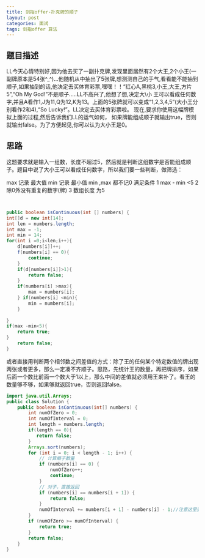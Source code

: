 ```yaml
---
title: 剑指offer-扑克牌的顺子
layout: post
categories: 面试
tags: 剑指offer 算法
---
```

## 题目描述

LL今天心情特别好,因为他去买了一副扑克牌,发现里面居然有2个大王,2个小王(一副牌原本是54张^_^)...他随机从中抽出了5张牌,想测测自己的手气,看看能不能抽到顺子,如果抽到的话,他决定去买体育彩票,嘿嘿！！“红心A,黑桃3,小王,大王,方片5”,“Oh My God!”不是顺子.....LL不高兴了,他想了想,决定大\小 王可以看成任何数字,并且A看作1,J为11,Q为12,K为13。上面的5张牌就可以变成“1,2,3,4,5”(大小王分别看作2和4),“So Lucky!”。LL决定去买体育彩票啦。 现在,要求你使用这幅牌模拟上面的过程,然后告诉我们LL的运气如何， 如果牌能组成顺子就输出true，否则就输出false。为了方便起见,你可以认为大小王是0。

## 思路

这题要求就是输入一组数，长度不超过5，然后就是判断这组数字是否能组成顺子。题目中说了大小王可以看成任何数字，所以我们要一些判断，做筛选：

max 记录 最大值
 min 记录  最小值
 min ,max 都不记0
 满足条件 1 max - min   <5
                2 除0外没有重复的数字(牌)
                3 数组长度 为5  

```java


public boolean isContinuous(int [] numbers) {
int[]d = new int[14]; 
int len = numbers.length; 
int max = -1; 
int min = 14; 
for(int i =0;i<len;i++){
    d[numbers[i]]++; 
    f(numbers[i] == 0){
        continue; 
    }
    if(d[numbers[i]]>1){
        return false; 
    }
    if(numbers[i] >max){
        max = numbers[i]; 
    } if(numbers[i] <min){
        min = numbers[i]; 
    }
 
}
if(max -min<5){
    return true; 
}
    return false;
}

```

或者直接用判断两个相邻数之间差值的方式：除了王的任何某个特定数值的牌出现两张或者更多，那么一定凑不齐顺子。思路，先统计王的数量，再把牌排序，如果后面一个数比前面一个数大于1以上，那么中间的差值就必须用王来补了。看王的数量够不够，如果够就返回true，否则返回false。

```java
import java.util.Arrays;
public class Solution {
    public boolean isContinuous(int[] numbers) {
        int numOfZero = 0;
        int numOfInterval = 0;
        int length = numbers.length;
        if(length == 0){
           return false;
        }
        Arrays.sort(numbers);
        for (int i = 0; i < length - 1; i++) {
            // 计算癞子数量
            if (numbers[i] == 0) {
                numOfZero++;
                continue;
            }
            // 对子，直接返回
            if (numbers[i] == numbers[i + 1]) {
                return false;
            }
            numOfInterval += numbers[i + 1] - numbers[i] - 1;//注意这里要减一，因为大小王相当于一个任意数
        }
        if (numOfZero >= numOfInterval) {
            return true;
        }
        return false;
    }
}

```